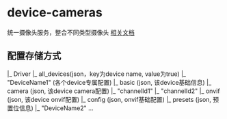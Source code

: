 # device-cameras

统一摄像头服务，整合不同类型摄像头
[相关文档](http://jxdata.jiangxingai.com:10002/oo/r/535650527069912150)

## 配置存储方式
|_ Driver
    |_ all_devices(json，key为device name, value为true)
    |_ "DeviceName1" (各个device专属配置)
        |_ basic (json, 该device基础信息)
        |_ camera (json, 该device camera配置)
            |_ "channelId1"
            |_ "channelId2"
        |_ onvif (json, 该device onvif配置)
            |_ config (json, onvif基础配置)
            |_ presets (json, 预置位信息)
    |_ "DeviceName2"
        ...

